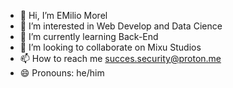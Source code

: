 - 👋 Hi, I’m EMilio Morel
- 👀 I’m interested in Web Develop and Data Cience
- 🌱 I’m currently learning Back-End
- 💞️ I’m looking to collaborate on Mixu Studios
- 📫 How to reach me succes.security@proton.me
- 😄 Pronouns: he/him

<!---
security2008/security2008 is a ✨ special ✨ repository because its `README.md` (this file) appears on your GitHub profile.
You can click the Preview link to take a look at your changes.
--->
